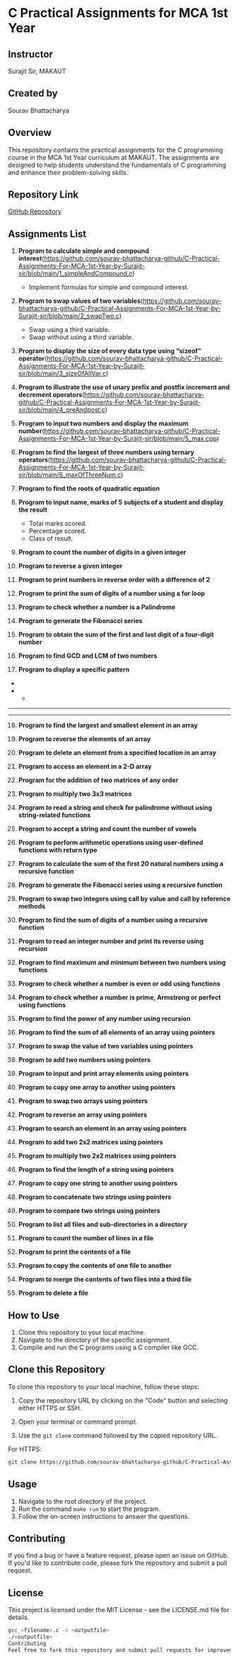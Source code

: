 # C Practical Assignments for MCA 1st Year

## Instructor
Surajit Sir, MAKAUT

## Created by
Sourav Bhattacharya

## Overview
This repository contains the practical assignments for the C programming course in the MCA 1st Year curriculum at MAKAUT. The assignments are designed to help students understand the fundamentals of C programming and enhance their problem-solving skills.

## Repository Link
[GitHub Repository](https://github.com/sourav-bhattacharya-github/C-Practical-Assignments-For-MCA-1st-Year-by-Surajit-sir)

## Assignments List

1. **Program to calculate simple and compound interest**(https://github.com/sourav-bhattacharya-github/C-Practical-Assignments-For-MCA-1st-Year-by-Surajit-sir/blob/main/1_simpleAndCompound.c)
   - Implement formulas for simple and compound interest.

2. **Program to swap values of two variables**(https://github.com/sourav-bhattacharya-github/C-Practical-Assignments-For-MCA-1st-Year-by-Surajit-sir/blob/main/2_swapTwo.c)
   - Swap using a third variable.
   - Swap without using a third variable.

3. **Program to display the size of every data type using “sizeof” operator**(https://github.com/sourav-bhattacharya-github/C-Practical-Assignments-For-MCA-1st-Year-by-Surajit-sir/blob/main/3_sizeOfAllVar.c)

4. **Program to illustrate the use of unary prefix and postfix increment and decrement operators**(https://github.com/sourav-bhattacharya-github/C-Practical-Assignments-For-MCA-1st-Year-by-Surajit-sir/blob/main/4_preAndpost.c)

5. **Program to input two numbers and display the maximum number**(https://github.com/sourav-bhattacharya-github/C-Practical-Assignments-For-MCA-1st-Year-by-Surajit-sir/blob/main/5_max.cpp)

6. **Program to find the largest of three numbers using ternary operators**(https://github.com/sourav-bhattacharya-github/C-Practical-Assignments-For-MCA-1st-Year-by-Surajit-sir/blob/main/6_maxOfThreeNum.c)

7. **Program to find the roots of quadratic equation**

8. **Program to input name, marks of 5 subjects of a student and display the result**
   - Total marks scored.
   - Percentage scored.
   - Class of result.

9. **Program to count the number of digits in a given integer**

10. **Program to reverse a given integer**

11. **Program to print numbers in reverse order with a difference of 2**

12. **Program to print the sum of digits of a number using a for loop**

13. **Program to check whether a number is a Palindrome**

14. **Program to generate the Fibonacci series**

15. **Program to obtain the sum of the first and last digit of a four-digit number**

16. **Program to find GCD and LCM of two numbers**

17. **Program to display a specific pattern**  
* 
* * 
* * * 
* * * *


18. **Program to find the largest and smallest element in an array**

19. **Program to reverse the elements of an array**

20. **Program to delete an element from a specified location in an array**

21. **Program to access an element in a 2-D array**

22. **Program for the addition of two matrices of any order**

23. **Program to multiply two 3x3 matrices**

24. **Program to read a string and check for palindrome without using string-related functions**

25. **Program to accept a string and count the number of vowels**

26. **Program to perform arithmetic operations using user-defined functions with return type**

27. **Program to calculate the sum of the first 20 natural numbers using a recursive function**

28. **Program to generate the Fibonacci series using a recursive function**

29. **Program to swap two integers using call by value and call by reference methods**

30. **Program to find the sum of digits of a number using a recursive function**

31. **Program to read an integer number and print its reverse using recursion**

32. **Program to find maximum and minimum between two numbers using functions**

33. **Program to check whether a number is even or odd using functions**

34. **Program to check whether a number is prime, Armstrong or perfect using functions**

35. **Program to find the power of any number using recursion**

36. **Program to find the sum of all elements of an array using pointers**

37. **Program to swap the value of two variables using pointers**

38. **Program to add two numbers using pointers**

39. **Program to input and print array elements using pointers**

40. **Program to copy one array to another using pointers**

41. **Program to swap two arrays using pointers**

42. **Program to reverse an array using pointers**

43. **Program to search an element in an array using pointers**

44. **Program to add two 2x2 matrices using pointers**

45. **Program to multiply two 2x2 matrices using pointers**

46. **Program to find the length of a string using pointers**

47. **Program to copy one string to another using pointers**

48. **Program to concatenate two strings using pointers**

49. **Program to compare two strings using pointers**

50. **Program to list all files and sub-directories in a directory**

51. **Program to count the number of lines in a file**

52. **Program to print the contents of a file**

53. **Program to copy the contents of one file to another**

54. **Program to merge the contents of two files into a third file**

55. **Program to delete a file**

## How to Use
1. Clone this repository to your local machine.
2. Navigate to the directory of the specific assignment.
3. Compile and run the C programs using a C compiler like GCC.


## Clone this Repository

To clone this repository to your local machine, follow these steps:

1. Copy the repository URL by clicking on the "Code" button and selecting either HTTPS or SSH.

2. Open your terminal or command prompt.

3. Use the `git clone` command followed by the copied repository URL.

For HTTPS:

```bash
git clone https://github.com/sourav-bhattacharya-github/C-Practical-Assignments-For-MCA-1st-Year-by-Surajit-sir
```

## Usage

1. Navigate to the root directory of the project.
2. Run the command `make run` to start the program.
3. Follow the on-screen instructions to answer the questions.

## Contributing

If you find a bug or have a feature request, please open an issue on GitHub. If you'd like to contribute code, please fork the repository and submit a pull request.

## License

This project is licensed under the MIT License - see the LICENSE.md file for details.
```sh
gcc <filename>.c -o <outputfile>
./<outputfile>
Contributing
Feel free to fork this repository and submit pull requests for improvements or additional assignments. Contributions are always welcome!
```
